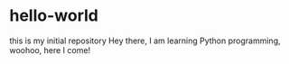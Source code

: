 # hello-world
this is my initial repository
Hey there, I am learning Python programming, woohoo, here I come!
